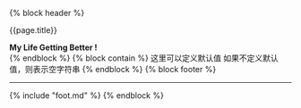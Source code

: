 

{%  block header  %}
  <div id="header">
  <script>
    (function(){
        const style = `
        display: flex;
        justify-content: center;
        align-items: center;
        flex-direction: column;
        transition: all .3ms;
        height:${document.documentElement.clientHeight}px;
        `
        var dom = document.getElementById('header');
        dom.setAttribute('style',style)
        // var tit=document.title.split('·')[0];
        // if(tit){
        //   var tdom = document.getElementById('blocks-title');
        //   var len = tit.lenght;
        //   tdom.setAttribute('style',`font-size:${len}em`)
        // } 
        var pub_img_current_image;
        function backgroundImage(){
        var pub_img_path='https://api.huzhihui.org.cn/images_pub/';
        var pub_img_num = 711;
        var pub_img_current_no=function(){return Math.floor(Math.random()*pub_img_num+1);};
        var pub_img_url=function(){return pub_img_path+'pub_'+pub_img_current_no()+'.jpg';};
        if (pub_img_current_image === undefined ) pub_img_current_image = pub_img_url();
        var body = dom.style;
        body.backgroundSize = 'cover';
        body.backgroundRepeat = 'no-repeat';
        body.backgroundImage = 'url('+ pub_img_current_image +')';
        body.borderRadius="0px";
        const url = 'https://api.huzhihui.org.cn/doc'
        fetch(url)
        .then(async e => {
            const s = await e.text()
            document.querySelector('.shiju').innerHTML = s;
        })
        // // var span = document.getElementById('img_placer');
        // span.innerHTML = '<span style="background-image: url('+(pub_img_current_image=pub_img_url())+');width: 0px;height: 0px;display: inline;"></span>';
        }
        backgroundImage();
    }())
  </script>
  <div class="card " >
    <p class="blocks-title " id="blocks-title">{{page.title}}</p>
    <strong class="shiju ">My Life Getting Better !</strong>
  </div>
  </div>
{%  endblock  %}
{%  block contain  %}
   这里可以定义默认值
   如果不定义默认值，则表示空字符串
{%  endblock  %}
{%  block footer  %}

<hr style="height:1px;" />
   {% include "foot.md" %}
{%  endblock  %}
